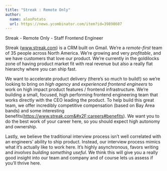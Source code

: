 ```yaml
---
title: "Streak : Remote Only"
author:
  name: alooPotato
  url: https://news.ycombinator.com/item?id=39898607
---
```

Streak - Remote Only - Staff Frontend Engineer

Streak (www.streak.com) is a CRM built on Gmail. We’re a *remote-first* team of 35 people across North America. We’re growing and very <i>profitable</i>, and we have customers that love our product. We’re currently in the goldilocks zone of having product market fit with real revenue but also a really flat hierarchy where you can ship fast.

We want to accelerate product delivery (there’s so much to build!) so we’re looking to bring on <i>high agency</i> and <i>experienced frontend engineers</i> to work on high impact product features &#x2F; frontend infrastructure. We’re building a small, focused, high performing frontend engineering team that works directly with the CEO leading the product. To help build this great team, we offer incredibly competitive compensation (based on Bay Area bands) and some interesting benefits(<a href="https:&#x2F;&#x2F;www.streak.com&#x2F;careers#benefits" rel="nofollow">https:&#x2F;&#x2F;www.streak.com&#x2F;careers#benefits</a>). We want you to do the best work of your career here, so you should expect high autonomy and ownership.

Lastly, we believe the traditional interview process isn’t well correlated with an engineers’ ability to ship product. Instead, our interview process mimics what it’s actually like to work here. It’s highly asynchronous, favors writing and <i>involves building something useful</i>. We think this will give you a really good insight into our team and company and of course lets us assess if you’ll thrive here.

